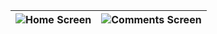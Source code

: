 | ![Home Screen](https://github.com/user-attachments/assets/88923d8d-cb51-4e41-9267-f5eacb0413b2) | ![Comments Screen](https://github.com/user-attachments/assets/b454464a-9861-48fa-930f-98420ae7c384) |
|---|---|


